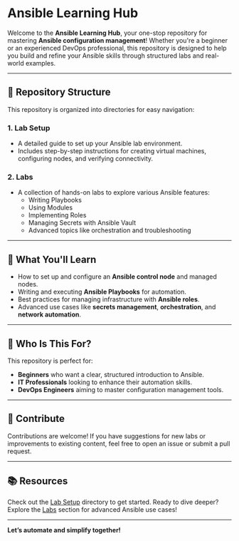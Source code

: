 # Ansible Learning Hub  

Welcome to the **Ansible Learning Hub**, your one-stop repository for mastering **Ansible configuration management**! Whether you're a beginner or an experienced DevOps professional, this repository is designed to help you build and refine your Ansible skills through structured labs and real-world examples.  

---

## 📂 Repository Structure  

This repository is organized into directories for easy navigation:  

### 1. **Lab Setup**  
   - A detailed guide to set up your Ansible lab environment.  
   - Includes step-by-step instructions for creating virtual machines, configuring nodes, and verifying connectivity.  

### 2. **Labs**  
   - A collection of hands-on labs to explore various Ansible features:  
     - Writing Playbooks  
     - Using Modules  
     - Implementing Roles  
     - Managing Secrets with Ansible Vault  
     - Advanced topics like orchestration and troubleshooting  

---

## 🎯 What You'll Learn  

- How to set up and configure an **Ansible control node** and managed nodes.  
- Writing and executing **Ansible Playbooks** for automation.  
- Best practices for managing infrastructure with **Ansible roles**.  
- Advanced use cases like **secrets management**, **orchestration**, and **network automation**.  

---

## 🚀 Who Is This For?  

This repository is perfect for:  
- **Beginners** who want a clear, structured introduction to Ansible.  
- **IT Professionals** looking to enhance their automation skills.  
- **DevOps Engineers** aiming to master configuration management tools.  

---

## 🤝 Contribute  

Contributions are welcome! If you have suggestions for new labs or improvements to existing content, feel free to open an issue or submit a pull request.  

---

## 📚 Resources  

Check out the [Lab Setup](./Lab-Setup/README.md) directory to get started. Ready to dive deeper? Explore the [Labs](./Labs/README.md) section for advanced Ansible use cases!  

---

**Let’s automate and simplify together!**  
